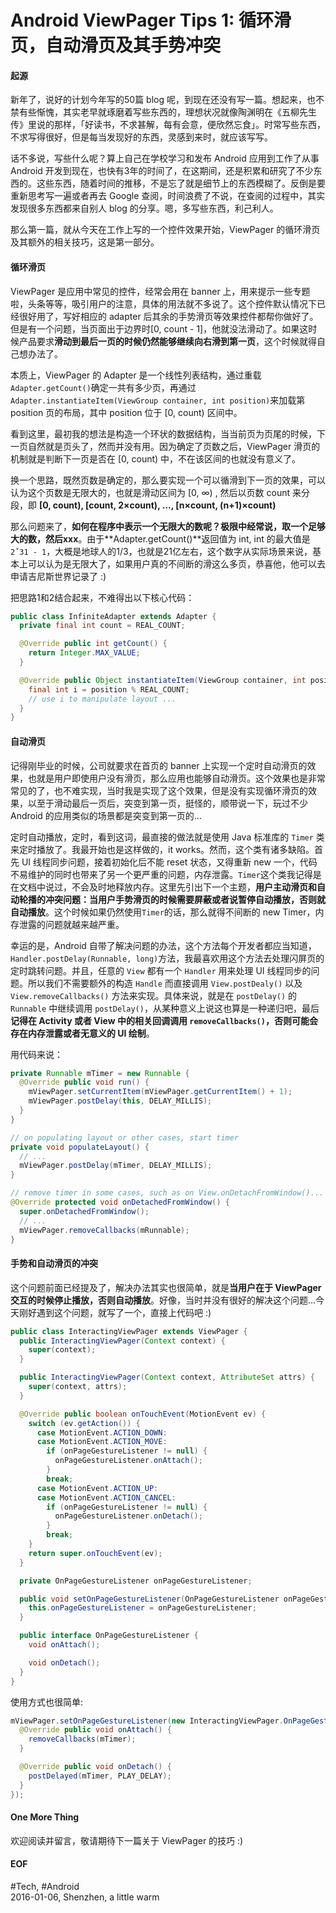 Android ViewPager Tips 1: 循环滑页，自动滑页及其手势冲突
===

#### 起源
新年了，说好的计划今年写的50篇 blog 呢，到现在还没有写一篇。想起来，也不禁有些惭愧，其实老早就琢磨着写些东西的，理想状况就像陶渊明在《五柳先生传》里说的那样，「好读书，不求甚解，每有会意，便欣然忘食」。时常写些东西，不求写得很好，但是每当发现好的东西，灵感到来时，就应该写写。

话不多说，写些什么呢？算上自己在学校学习和发布 Android 应用到工作了从事 Android 开发到现在，也快有3年的时间了，在这期间，还是积累和研究了不少东西的。这些东西，随着时间的推移，不是忘了就是细节上的东西模糊了。反倒是要重新思考写一遍或者再去 Google 查阅，时间浪费了不说，在查阅的过程中，其实发现很多东西都来自别人 blog 的分享。嗯，多写些东西，利己利人。

那么第一篇，就从今天在工作上写的一个控件效果开始，ViewPager 的循环滑页及其额外的相关技巧，这是第一部分。

#### 循环滑页
ViewPager 是应用中常见的控件，经常会用在 banner 上，用来提示一些专题啦，头条等等，吸引用户的注意，具体的用法就不多说了。这个控件默认情况下已经很好用了，写好相应的 adapter 后其余的手势滑页等效果控件都帮你做好了。但是有一个问题，当页面出于边界时[0, count - 1]，他就没法滑动了。如果这时候产品要求**滑动到最后一页的时候仍然能够继续向右滑到第一页**，这个时候就得自己想办法了。

本质上，ViewPager 的 Adapter 是一个线性列表结构，通过重载``Adapter.getCount()``确定一共有多少页，再通过``Adapter.instantiateItem(ViewGroup container, int position)``来加载第 position 页的布局，其中 position 位于 [0, count) 区间中。

看到这里，最初我的想法是构造一个环状的数据结构，当当前页为页尾的时候，下一页自然就是页头了，然而并没有用。因为确定了页数之后，ViewPager 滑页的机制就是判断下一页是否在 [0, count) 中，不在该区间的也就没有意义了。

换一个思路，既然页数是确定的，那么要实现一个可以循滑到下一页的效果，可以认为这个页数是无限大的，也就是滑动区间为 [0, ∞) , 然后以页数 count 来分段，即 **[0, count), [count, 2×count), ..., [n×count, (n+1)×count)**

那么问题来了，**如何在程序中表示一个无限大的数呢？极限中经常说，取一个足够大的数，然后xxx**。由于**Adapter.getCount()**返回值为 int, int 的最大值是``2ˇ31 - 1``，大概是地球人的1/3，也就是21亿左右，这个数字从实际场景来说，基本上可以认为是无限大了，如果用户真的不间断的滑这么多页，恭喜他，他可以去申请吉尼斯世界记录了 :)

把思路1和2结合起来，不难得出以下核心代码：

```java
public class InfiniteAdapter extends Adapter {
  private final int count = REAL_COUNT;

  @Override public int getCount() {
    return Integer.MAX_VALUE;
  }

  @Override public Object instantiateItem(ViewGroup container, int position) {
    final int i = position % REAL_COUNT;
    // use i to manipulate layout ...
  }
}
```

#### 自动滑页
记得刚毕业的时候，公司就要求在首页的 banner 上实现一个定时自动滑页的效果，也就是用户即使用户没有滑页，那么应用也能够自动滑页。这个效果也是非常常见的了，也不难实现，当时我是实现了这个效果，但是没有实现循环滑页的效果，以至于滑动最后一页后，突变到第一页，挺怪的，顺带说一下，玩过不少 Android 的应用类似的场景都是突变到第一页的...

定时自动播放，定时，看到这词，最直接的做法就是使用 Java 标准库的 ``Timer`` 类来定时播放了。我最开始也是这样做的，it works。然而，这个类有诸多缺陷。首先 UI 线程同步问题，接着初始化后不能 reset 状态，又得重新 new 一个，代码不易维护的同时也带来了另一个更严重的问题，内存泄露。``Timer``这个类我记得是在文档中说过，不会及时地释放内存。这里先引出下一个主题，**用户主动滑页和自动轮播的冲突问题：当用户手势滑页的时候需要屏蔽或者说暂停自动播放，否则就自动播放**。这个时候如果仍然使用``Timer``的话，那么就得不间断的 new Timer，内存泄露的问题就越来越严重。

幸运的是，Android 自带了解决问题的办法，这个方法每个开发者都应当知道，``Handler.postDelay(Runnable, long)``方法，我最喜欢用这个方法去处理闪屏页的定时跳转问题。并且，任意的 ``View`` 都有一个 ``Handler`` 用来处理 UI 线程同步的问题。所以我们不需要额外的构造 ``Handle`` 而直接调用 ``View.postDealy()`` 以及 ``View.removeCallbacks()`` 方法来实现。具体来说，就是在 ``postDelay()`` 的 ``Runnable`` 中继续调用 ``postDelay()``，从某种意义上说这也算是一种递归吧，最后**记得在 Activity 或者 View 中的相关回调调用 ``removeCallbacks()``，否则可能会存在内存泄露或者无意义的 UI 绘制**。

用代码来说：

```java
private Runnable mTimer = new Runnable {
  @Override public void run() {
    mViewPager.setCurrentItem(mViewPager.getCurrentItem() + 1);
    mViewPager.postDelay(this, DELAY_MILLIS);
  }
}

// on populating layout or other cases, start timer
private void populateLayout() {
  // ...
  mViewPager.postDelay(mTimer, DELAY_MILLIS);
}

// remove timer in some cases, such as on View.onDetachFromWindow()...
@Override protected void onDetachedFromWindow() {
  super.onDetachedFromWindow();
  // ...
  mViewPager.removeCallbacks(mRunnable);
}
```

#### 手势和自动滑页的冲突
这个问题前面已经提及了，解决办法其实也很简单，就是**当用户在于 ViewPager 交互的时候停止播放，否则自动播放**。好像，当时并没有很好的解决这个问题...今天刚好遇到这个问题，就写了一个，直接上代码吧 :)

```java
public class InteractingViewPager extends ViewPager {
  public InteractingViewPager(Context context) {
    super(context);
  }

  public InteractingViewPager(Context context, AttributeSet attrs) {
    super(context, attrs);
  }

  @Override public boolean onTouchEvent(MotionEvent ev) {
    switch (ev.getAction()) {
      case MotionEvent.ACTION_DOWN:
      case MotionEvent.ACTION_MOVE:
        if (onPageGestureListener != null) {
          onPageGestureListener.onAttach();
        }
        break;
      case MotionEvent.ACTION_UP:
      case MotionEvent.ACTION_CANCEL:
        if (onPageGestureListener != null) {
          onPageGestureListener.onDetach();
        }
        break;
    }
    return super.onTouchEvent(ev);
  }

  private OnPageGestureListener onPageGestureListener;

  public void setOnPageGestureListener(OnPageGestureListener onPageGestureListener) {
    this.onPageGestureListener = onPageGestureListener;
  }

  public interface OnPageGestureListener {
    void onAttach();

    void onDetach();
  }
}
```

使用方式也很简单:

```java
mViewPager.setOnPageGestureListener(new InteractingViewPager.OnPageGestureListener() {
  @Override public void onAttach() {
    removeCallbacks(mTimer);
  }

  @Override public void onDetach() {
    postDelayed(mTimer, PLAY_DELAY);
  }
});
```

#### One More Thing
欢迎阅读并留言，敬请期待下一篇关于 ViewPager 的技巧 :)

#### EOF
\#Tech, \#Android   
2016-01-06, Shenzhen, a little warm
